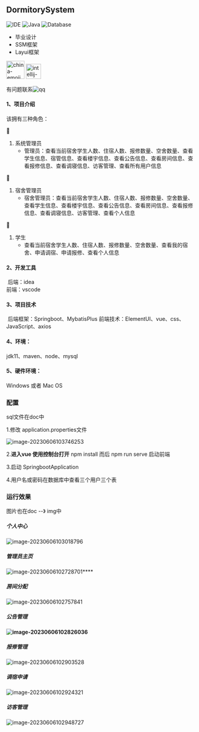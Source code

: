 ## DormitorySystem

![IDE](https://img.shields.io/badge/IDE-IntelliJ%20IDEA-brightgreen.svg) ![Java](https://img.shields.io/badge/Java-11-blue.svg) ![Database](https://img.shields.io/badge/Database-MySQL5.7-lightgrey.svg) 

- 毕业设计
- SSM框架
- Layui框架

<img width="48" height="48" src="https://img.icons8.com/emoji/48/china-emoji.png" alt="china-emoji"/>
 <img width="40" height="40" src="https://img.icons8.com/color/30/intellij-idea.png" alt="intellij-idea"/>

有问题联系![qq](https://img.shields.io/badge/QQ-1786234724-blue.svg)

#### 1、项目介绍

该拥有三种角色：

:older_man:

1. 系统管理员
   * 管理员：查看当前宿舍学生人数、住宿人数、报修数量、空舍数量、查看学生信息、宿管信息、查看楼宇信息、查看公告信息、查看房间信息、查看报修信息、查看调寝信息、访客管理、查看所有用户信息

:woman:

1. 宿舍管理员
   * 宿舍管理员：查看当前宿舍学生人数、住宿人数、报修数量、空舍数量、查看学生信息、查看楼宇信息、查看公告信息、查看房间信息、查看报修信息、查看调寝信息、访客管理、查看个人信息

:baby:

1. 学生
   * 查看当前宿舍学生人数、住宿人数、报修数量、空舍数量、查看我的宿舍、申请调宿、申请报修、查看个人信息

#### 2、开发工具

​	后端：idea   
​	前端：vscode

#### 3、项目技术

​	后端框架：Springboot、MybatisPlus
​	前端技术：ElementUI、vue、css、JavaScript、axios

#### 4、环境：

jdk11、maven、node、mysql

#### 5、硬件环境：

Windows 或者 Mac OS

### 配置

sql文件在doc中

1.修改 application.properties文件

![image-20230606103746253](D:\Users\Desktop\MyMy\DormitoryManagementSystem\doc\img\image-20230606103746253.png)

2.**进入vue  使用控制台打开**   npm install  而后 npm run serve 启动前端

3.启动 SpringbootApplication

4.用户名或密码在数据库中查看三个用户三个表

### 运行效果

图片也在doc --》 img中

##### 个人中心

![image-20230606103018796](D:\Users\Desktop\MyMy\DormitoryManagementSystem\doc\img\image-20230606103018796.png)

##### 管理员主页

![image-20230606102728701](D:\Users\Desktop\MyMy\DormitoryManagementSystem\doc\img\image-20230606102728701.png)****

##### 房间分配

![image-20230606102757841](D:\Users\Desktop\MyMy\DormitoryManagementSystem\doc\img\image-20230606102757841.png)

##### 公告管理

**![image-20230606102826036](D:\Users\Desktop\MyMy\DormitoryManagementSystem\doc\img\image-20230606102826036.png)**

##### 报修管理

![image-20230606102903528](D:\Users\Desktop\MyMy\DormitoryManagementSystem\doc\img\image-20230606102903528.png)

##### 调宿申请

![image-20230606102924321](D:\Users\Desktop\MyMy\DormitoryManagementSystem\doc\img\image-20230606102924321.png)

##### 访客管理

![image-20230606102948727](D:\Users\Desktop\MyMy\DormitoryManagementSystem\doc\img\image-20230606102948727.png)
